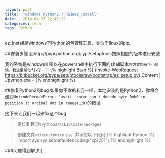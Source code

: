 ```yaml
---
layout: post
title:  "windows Python2.7下安装ez_install"
date:   2014-04-27 22:41:12
categories: tech
tags: Python
---
```


ez_install是windows下Python的包管理工具，类似于linux的pip。

##安装步骤
到http://pypi.python.org/pypi/setuptools按照相应的版本进行安装

我的系统是windows8 所以在powershell中执行下面的shell脚本`官方文档有个小错误，我这里帮忙fix了一下`
{% highlight Bash %}
(Invoke-WebRequest https://bitbucket.org/pypa/setuptools/raw/bootstrap/ez_setup.py).Content | ./python.exe -
{% endhighlight %}

##修复Python2的bug
如果你不幸的和我一样，本地安装的是Python2，你将会遇到`UnicodeDecodeError: 'ascii' codec can't decode byte 0xb0 in position 1: ordinal not in range(128)`的错误

接下来让我们一起来fix这个bug

>定位到目录`%Python27%\Lib\site-packages`

>创建文件`sitecustomize.py`，并添加以下代码
{% highlight Python %}
import sys
sys.setdefaultencoding("cp1251")
{% endhighlight %}


###问题得到解决:)